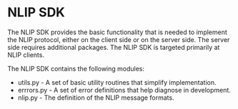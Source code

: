 # NLIP SDK

The NLIP SDK provides the basic functionality that is needed to implement the NLIP protocol, either on the client side or on the server side. The server side requires additional packages. The NLIP SDK is targeted primarily at NLIP clients. 

The NLIP SDK contains the following modules: 

* utils.py - A set of basic utility routines that simplify implementation. 
* errrors.py - A set of error definitions that help diagnose in development. 
* nlip.py - The definition of the NLIP message formats. 

